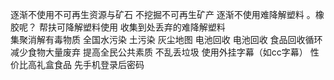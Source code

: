 逐渐不使用不可再生资源与矿石 不挖掘不可再生矿产 
逐渐不使用难降解塑料 。橡胶呢？  帮扶可降解塑料使用 
收集到处丢弃的难降解塑料  
集聚消解有毒物质 
全国水污染 土污染 灰尘地图 
电池回收 电池回收 食品回收循环 
减少食物大量废弃 
提高全民公共素质 不乱丢垃圾 
使用外挂字幕（如cc字幕） 
性价比高礼盒食品 
先手机登录后密码 
